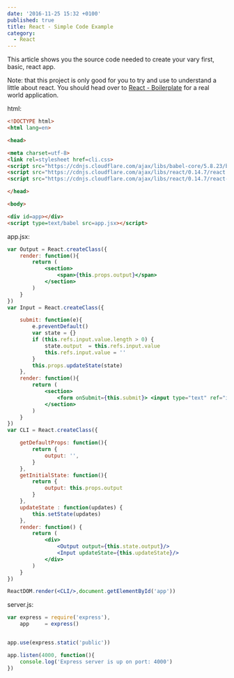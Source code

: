 ```yaml
---
date: '2016-11-25 15:32 +0100'
published: true
title: React - Simple Code Example
category:
  - React
---
```

This article shows you the source code needed to create your vary first, basic, react app. 

Note: that this project is only good for you to try and use to understand a little about react. You should head over to [React - Boilerplate](http://develdoe.com/2016/react-boilerplate/) for a real world application.


html:

```html
<!DOCTYPE html>
<html lang=en>

<head>

<meta charset=utf-8>
<link rel=stylesheet href=cli.css>
<script src="https://cdnjs.cloudflare.com/ajax/libs/babel-core/5.8.23/browser.min.js"></script>
<script src="https://cdnjs.cloudflare.com/ajax/libs/react/0.14.7/react.js"></script>
<script src="https://cdnjs.cloudflare.com/ajax/libs/react/0.14.7/react-dom.js"></script>

</head>

<body>

<div id=app></div>
<script type=text/babel src=app.jsx></script>

```

app.jsx:

```jsx
var Output = React.createClass({
    render: function(){
        return (
            <section>
                <span>{this.props.output}</span>
            </section>
        )
    }
})
var Input = React.createClass({

    submit: function(e){
        e.preventDefault()
        var state = {}
        if (this.refs.input.value.length > 0) {
            state.output  = this.refs.input.value
            this.refs.input.value = ''
        }
        this.props.updateState(state)
    },
    render: function(){
        return (
            <section>
                <form onSubmit={this.submit}> <input type="text" ref="input" autoFocus /> </form>
            </section>
        )
    }
})
var CLI = React.createClass({

    getDefaultProps: function(){
        return {
            output: '',
        }
    },
    getInitialState: function(){
        return {
            output: this.props.output
        }
    },
    updateState : function(updates) {
        this.setState(updates)
    },
    render: function() {
        return (
            <div>
                <Output output={this.state.output}/>
                <Input updateState={this.updateState}/>
            </div>
        )
    }
})

ReactDOM.render(<CLI/>,document.getElementById('app'))
```

server.js:

```js
var express = require('express'),
    app     = express()


app.use(express.static('public'))

app.listen(4000, function(){
    console.log('Express server is up on port: 4000')
})
```

